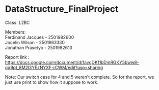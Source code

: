 # DataStructure_FinalProject

Class: L2BC <br/>

Members: <br/>
Ferdinand Jacques - 2501982600 <br/>
Jocelin Wilson - 2501963330 <br/>
Jonathan Prasetyo - 2501982613 <br/>

Report link : https://docs.google.com/document/d/1aygDKf1bDmRGKY5bww8-qq9pt_8M2I3YEzNYXF-rCWM/edit?usp=sharing

Note: Our switch case for 4 and 5 weren't complete. So for the report, we just use print to show how it suppose to work.
